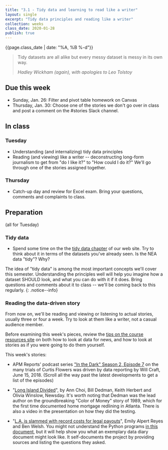 ```yaml
---
title: "3.1 - Tidy data and learning to read like a writer"
layout: single
excerpt: "Tidy data principles and reading like a writer"
collection: weeks
class_date: 2020-01-28
publish: true
---
```


{{page.class_date | date: "%A, %B %-d"}}

> Tidy datasets are all alike but every messy dataset is messy in its own way.
>
> <cite>Hadley Wickham (again), with apologies to Leo Tolstoy</cite>

## Due this week

* Sunday, Jan. 26: Filter and pivot table homework on Canvas
* Thursday, Jan. 30: Choose one of the stories we don't go over in class and post a comment on the #stories Slack channel.

## In class

### Tuesday
* Understanding (and internalizing) tidy data principles
* Reading (and viewing) like a writer -- deconstructing long-form journalism to get from "do I like it?" to "How could I do it?" We'll go through one of the stories assigned together.

### Thursday

* Catch-up day and review for Excel exam. Bring your questions, comments and complaints to class.

## Preparation
(all for Tuesday)

### Tidy data

* Spend some time on the the [tidy data chapter]({{site.cdocs}}/excel/xlguides/xl-tidydata) of our web site. Try to think about it in terms of the datasets you've already seen. Is the NEA data "tidy"? Why? 

The idea of "tidy data" is among the most important concepts we'll cover this semester. Understanding the principles well will help you imagine how a dataset SHOULD look, and what you can do with it if it does. Bring questions and comments about it to class -- we'll be coming back to this regularly.
{: .notice--info}

### Reading the data-driven story

From now on, we'll be reading and viewing or listening to actual stories, usually three or four a week. Try to look at them like a writer, not a casual audience member.

Before examining this week's pieces, review the [tips on the course resources site]({{site.cdocs}}/general) on both how to look at data for news, and how to look at stories as if you were going to do them yourself.

This week's stories:

* APM Reports' podcast series ["In the Dark" Season 2, Episode 7](https://www.apmreports.org/in-the-dark/season-two) on the many trials of Curtis Flowers was driven by data reporting by Will Craft, June 15, 2018.  (Scroll all the way past the latest developments to get a list of the episodes)

* "[Long Island Divided](https://projects.newsday.com/long-island/real-estate-agents-investigation/)", by Ann Choi, Bill Dedman, Keith Herbert and Olivia Winslow, Newsday. It's worth noting that Dedman was the lead author on the groundbreaking "Color of Money" story of 1989, which for the first time documented home mortgage redlining in Atlanta. There is also a video in the presentation on how they did the testing.

* "[L.A. is slammed with record costs for legal payouts](http://www.latimes.com/local/lanow/la-me-ln-city-payouts-20180627-story.html)", Emily Alpert Reyes and Ben Welsh. You might not understand the Python programs [in this document](https://github.com/datadesk/la-settlements-analysis/blob/master/notebook.ipynb), but it will help show you what an exemplary data diary document might look like. It self-documents the project by providing sources and listing the questions they asked.
